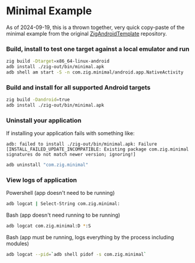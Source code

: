 # Minimal Example

As of 2024-09-19, this is a thrown together, very quick copy-paste of the minimal example from the original [ZigAndroidTemplate](https://github.com/ikskuh/ZigAndroidTemplate/blob/master/examples/minimal/main.zig) repository.

### Build, install to test one target against a local emulator and run

```sh
zig build -Dtarget=x86_64-linux-android
adb install ./zig-out/bin/minimal.apk
adb shell am start -S -n com.zig.minimal/android.app.NativeActivity
```

### Build and install for all supported Android targets

```sh
zig build -Dandroid=true
adb install ./zig-out/bin/minimal.apk
```

### Uninstall your application

If installing your application fails with something like:
```
adb: failed to install ./zig-out/bin/minimal.apk: Failure [INSTALL_FAILED_UPDATE_INCOMPATIBLE: Existing package com.zig.minimal signatures do not match newer version; ignoring!]
```

```sh
adb uninstall "com.zig.minimal"
```

### View logs of application

Powershell (app doesn't need to be running)
```sh
adb logcat | Select-String com.zig.minimal:
```

Bash (app doesn't need running to be running)
```sh
adb logcat com.zig.minimal:D *:S
```

Bash (app must be running, logs everything by the process including modules)
```sh
adb logcat --pid=`adb shell pidof -s com.zig.minimal`
```

